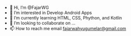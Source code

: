 - 👋 Hi, I’m @FajarWG
- 👀 I’m interested in Develop Android Apps
- 🌱 I’m currently learning HTML, CSS, Phython, and Kotlin
- 💞️ I’m looking to collaborate on ...
- 📫 How to reach me email fajarwahyugumelar@gmail.com

<!---
FajarWG/FajarWG is a ✨ special ✨ repository because its `README.md` (this file) appears on your GitHub profile.
You can click the Preview link to take a look at your changes.
--->
